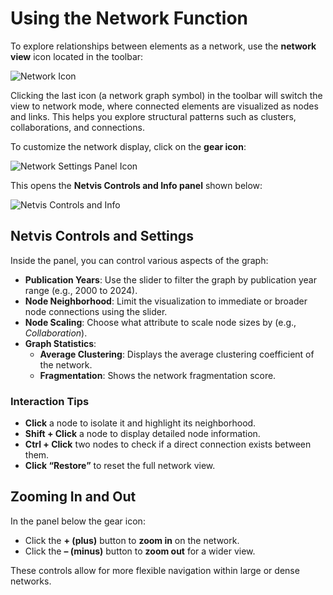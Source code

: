 # Using the Network Function

To explore relationships between elements as a network, use the **network view** icon located in the toolbar:

![Network Icon](./network_icon.png)

Clicking the last icon (a network graph symbol) in the toolbar will switch the view to network mode, where connected elements are visualized as nodes and links. This helps you explore structural patterns such as clusters, collaborations, and connections.

To customize the network display, click on the **gear icon**:

![Network Settings Panel Icon](./network_gear.png)

This opens the **Netvis Controls and Info panel** shown below:

![Netvis Controls and Info](./network_function.png)

## Netvis Controls and Settings

Inside the panel, you can control various aspects of the graph:

- **Publication Years**: Use the slider to filter the graph by publication year range (e.g., 2000 to 2024).
- **Node Neighborhood**: Limit the visualization to immediate or broader node connections using the slider.
- **Node Scaling**: Choose what attribute to scale node sizes by (e.g., *Collaboration*).
- **Graph Statistics**:
  - **Average Clustering**: Displays the average clustering coefficient of the network.
  - **Fragmentation**: Shows the network fragmentation score.

### Interaction Tips

- **Click** a node to isolate it and highlight its neighborhood.
- **Shift + Click** a node to display detailed node information.
- **Ctrl + Click** two nodes to check if a direct connection exists between them.
- **Click “Restore”** to reset the full network view.

## Zooming In and Out

In the panel below the gear icon:

- Click the **+ (plus)** button to **zoom in** on the network.
- Click the **– (minus)** button to **zoom out** for a wider view.

These controls allow for more flexible navigation within large or dense networks.
